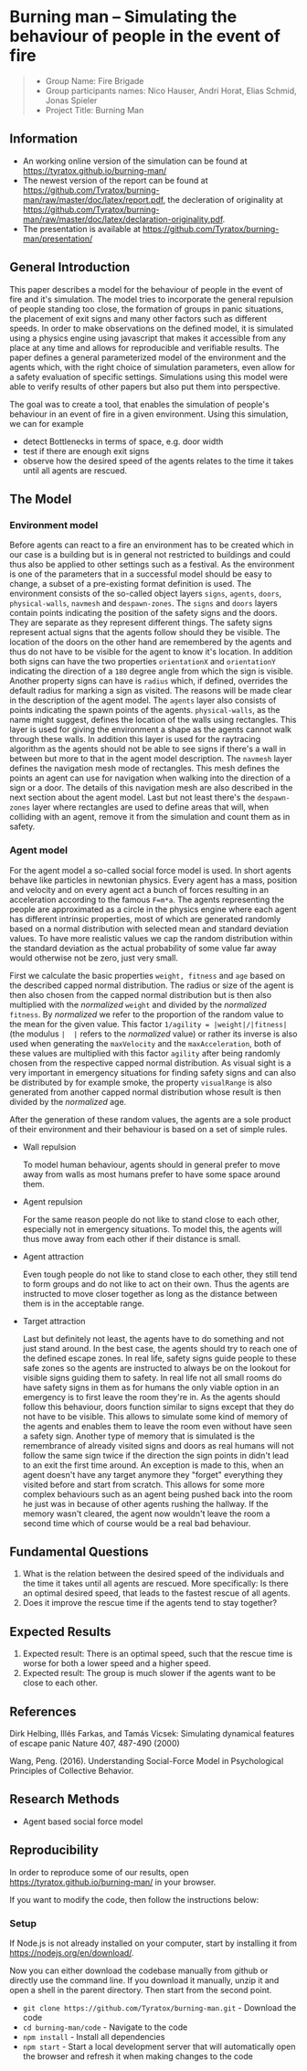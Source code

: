 # Burning man – Simulating the behaviour of people in the event of fire
> * Group Name: Fire Brigade
> * Group participants names: Nico Hauser, Andri Horat, Elias Schmid, Jonas Spieler
> * Project Title: Burning Man

## Information

* An working online version of the simulation can be found at https://tyratox.github.io/burning-man/
* The newest version of the report can be found at https://github.com/Tyratox/burning-man/raw/master/doc/latex/report.pdf, the decleration of originality at https://github.com/Tyratox/burning-man/raw/master/doc/latex/declaration-originality.pdf.
* The presentation is available at https://github.com/Tyratox/burning-man/presentation/

## General Introduction

This paper describes a model for the behaviour of people in the event of fire and it's simulation. The model tries to incorporate the general repulsion of people standing too close, the formation of groups in panic situations, the placement of exit signs and many other factors such as different speeds. In order to make observations on the defined model, it is simulated using a physics engine using javascript that makes it accessible from any place at any time and allows for reproducible and verifiable results. The paper defines a general parameterized model of the environment and the agents which, with the right choice of simulation parameters, even allow for a safety evaluation of specific settings. Simulations using this model were able to verify results of other papers but also put them into perspective.

The goal was to create a tool, that enables the simulation of people's behaviour in an event of fire in a given environment. Using this simulation, we can for example

* detect Bottlenecks in terms of space, e.g. door width
* test if there are enough exit signs
* observe how the desired speed of the agents relates to the time it takes until all agents are rescued.

## The Model

### Environment model

Before agents can react to a fire an environment has to be created which in our case is a building but is in general not restricted to buildings and could thus also be applied to other settings such as a festival. As the environment is one of the parameters that in a successful model should be easy to change, a subset of a pre-existing format definition is used. The environment consists of the so-called object layers `signs`, `agents`, `doors`, `physical-walls`, `navmesh` and `despawn-zones`. The `signs` and `doors` layers contain points indicating the position of the safety signs and the doors. They are separate as they represent different things. The safety signs represent actual signs that the agents follow should they be visible. The location of the doors on the other hand are remembered by the agents and thus do not have to be visible for the agent to know it's location. In addition both signs can have the two properties `orientationX` and `orientationY` indicating the direction of a `180` degree angle from which the sign is visible. Another property signs can have is `radius` which, if defined, overrides the default radius for marking a sign as visited. The reasons will be made clear in the description of the agent model. The `agents` layer also consists of points indicating the spawn points of the agents. `physical-walls`, as the name might suggest, defines the location of the walls using rectangles. This layer is used for giving the environment a shape as the agents cannot walk through these walls. In addition this layer is used for the raytracing algorithm as the agents should not be able to see signs if there's a wall in between but more to that in the agent model description. The `navmesh` layer defines the navigation mesh mode of rectangles. This mesh defines the points an agent can use for navigation when walking into the direction of a sign or a door. The details of this navigation mesh are also described in the next section about the agent model. Last but not least there's the `despawn-zones` layer where rectangles are used to define areas that will, when colliding with an agent, remove it from the simulation and count them as in safety.

### Agent model
For the agent model a so-called social force model is used. In short agents behave like particles in newtonian physics. Every agent has a mass, position and velocity and on every agent act a bunch of forces resulting in an acceleration according to the famous `F=m*a`. The agents representing the people are approximated as a circle in the physics engine where each agent has different intrinsic properties, most of which are generated randomly based on a normal distribution with selected mean and standard deviation values. To have more realistic values we cap the random distribution within the standard deviation as the actual probability of some value far away would otherwise not be zero, just very small.

First we calculate the basic properties `weight, fitness` and `age` based on the described capped normal distribution. The radius or size of the agent is then also chosen from the capped normal distribution but is then also multiplied with the *normalized* `weight` and divided by the *normalized* `fitness`. By *normalized* we refer to the proportion of the random value to the mean for the given value. This factor `1/agility = |weight|/|fitness|` (the modulus `|  |` refers to the *normalized* value) or rather its inverse is also used when generating the `maxVelocity` and the `maxAcceleration`, both of these values are multiplied with this factor `agility` after being randomly chosen from the respective capped normal distribution. As visual sight is a very important in emergency situations for finding safety signs and can also be distributed by for example smoke, the property `visualRange` is also generated from another capped normal distribution whose result is then divided by the *normalized* age.

After the generation of these random values, the agents are a sole product of their environment and their behaviour is based on a set of simple rules.

* Wall repulsion
    
	To model human behaviour, agents should in general prefer to move away from walls as most humans prefer to have some space around them.

* Agent repulsion
    
    For the same reason people do not like to stand close to each other, especially not in emergency situations. To model this, the agents will thus move away from each other if their distance is small.

* Agent attraction
    
    Even tough people do not like to stand close to each other, they still tend to form groups and do not like to act on their own. Thus the agents are instructed to move closer together as long as the distance between them is in the acceptable range.

* Target attraction
    
    Last but definitely not least, the agents have to do something and not just stand around. In the best case, the agents should try to reach one of the defined escape zones. In real life, safety signs guide people to these safe zones so the agents are instructed to always be on the lookout for visible signs guiding them to safety. In real life not all small rooms do have safety signs in them as for humans the only viable option in an emergency is to first leave the room they're in. As the agents should follow this behaviour, doors function similar to signs except that they do not have to be visible. This allows to simulate some kind of memory of the agents and enables them to leave the room even without have seen a safety sign. Another type of memory that is simulated is the remembrance of already visited signs and doors as real humans will not follow the same sign twice if the direction the sign points in didn't lead to an exit the first time around. An exception is made to this, when an agent doesn't have any target anymore they "forget" everything they visited before and start from scratch. This allows for some more complex behaviours such as an agent being pushed back into the room he just was in because of other agents rushing the hallway. If the memory wasn't cleared, the agent now wouldn't leave the room a second time which of course would be a real bad behaviour.

## Fundamental Questions

1. What is the relation between the desired speed of the individuals and the time it takes until all agents are rescued. More specifically: Is there an optimal desired speed, that leads to the fastest rescue of all agents.
2. Does it improve the rescue time if the agents tend to stay together?

## Expected Results

1. Expected result: There is an optimal speed, such that the rescue time is worse for both a lower speed and a higher speed.
2. Expected result: The group is much slower if the agents want to be close to each other.

## References 

Dirk Helbing, Illés Farkas, and Tamás Vicsek:
Simulating dynamical features of escape panic
Nature 407, 487-490 (2000)

Wang, Peng. (2016). Understanding Social-Force Model in Psychological Principles of Collective Behavior. 

## Research Methods

- Agent based social force model

## Reproducibility

In order to reproduce some of our results, open https://tyratox.github.io/burning-man/ in your browser.

If you want to modify the code, then follow the instructions below:

### Setup

If Node.js is not already installed on your computer, start by installing it from https://nodejs.org/en/download/.

Now you can either download the codebase manually from github or directly use the command line. If you download it manually, unzip it and open a shell in the parent directory. Then start from the second point.
* `git clone https://github.com/Tyratox/burning-man.git` - Download the code
* `cd burning-man/code` - Navigate to the code
* `npm install` - Install all dependencies
* `npm start` - Start a local development server that will automatically open the browser and refresh it when making changes to the code
